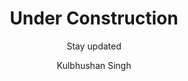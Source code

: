 ---
layout: post
title: Under Construction
subtitle : Stay updated
tags: 
author: Kulbhushan Singh

---